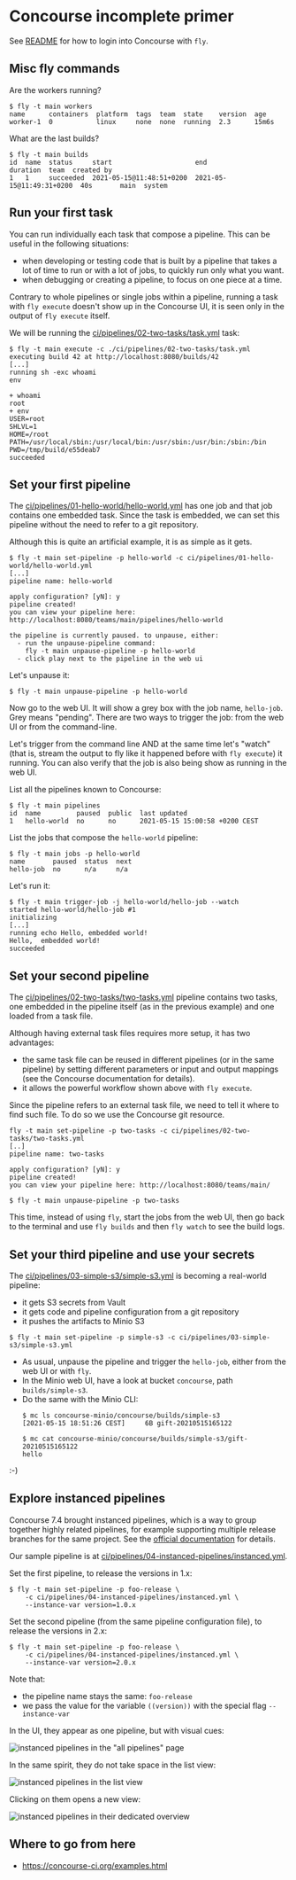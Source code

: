 # Concourse incomplete primer

See [README](../README.md) for how to login into Concourse with `fly`.

## Misc fly commands

Are the workers running?

```
$ fly -t main workers
name      containers  platform  tags  team  state    version  age
worker-1  0           linux     none  none  running  2.3      15m6s
```

What are the last builds?

```
$ fly -t main builds
id  name  status     start                     end                       duration  team  created by
1   1     succeeded  2021-05-15@11:48:51+0200  2021-05-15@11:49:31+0200  40s       main  system
```

## Run your first task

You can run individually each task that compose a pipeline. This can be useful in the following situations:

- when developing or testing code that is built by a pipeline that takes a lot of time to run or with a lot of jobs, to quickly run only what you want.
- when debugging or creating a pipeline, to focus on one piece at a time.

Contrary to whole pipelines or single jobs within a pipeline, running a task with `fly execute` doesn't show up in the Concourse UI, it is seen only in the output of `fly execute` itself.

We will be running the [ci/pipelines/02-two-tasks/task.yml](../ci/pipelines/02-two-tasks/task.yml) task:

```
$ fly -t main execute -c ./ci/pipelines/02-two-tasks/task.yml
executing build 42 at http://localhost:8080/builds/42
[...]
running sh -exc whoami
env

+ whoami
root
+ env
USER=root
SHLVL=1
HOME=/root
PATH=/usr/local/sbin:/usr/local/bin:/usr/sbin:/usr/bin:/sbin:/bin
PWD=/tmp/build/e55deab7
succeeded
```

## Set your first pipeline

The [ci/pipelines/01-hello-world/hello-world.yml](../ci/pipelines/01-hello-world/hello-world.yml) has one job and that job contains one embedded task.
Since the task is embedded, we can set this pipeline without the need to refer to a git repository.

Although this is quite an artificial example, it is as simple as it gets.

```
$ fly -t main set-pipeline -p hello-world -c ci/pipelines/01-hello-world/hello-world.yml
[...]
pipeline name: hello-world

apply configuration? [yN]: y
pipeline created!
you can view your pipeline here: http://localhost:8080/teams/main/pipelines/hello-world

the pipeline is currently paused. to unpause, either:
  - run the unpause-pipeline command:
    fly -t main unpause-pipeline -p hello-world
  - click play next to the pipeline in the web ui
```

Let's unpause it:

```
$ fly -t main unpause-pipeline -p hello-world
```

Now go to the web UI. It will show a grey box with the job name, `hello-job`. Grey means "pending". There are two ways to trigger the job: from the web UI or from the command-line.

Let's trigger from the command line AND at the same time let's "watch" (that is, stream the output to fly like it happened before with `fly execute`) it running. You can also verify that the job is also being show as running in the web UI.

List all the pipelines known to Concourse:

```
$ fly -t main pipelines
id  name         paused  public  last updated
1   hello-world  no      no      2021-05-15 15:00:58 +0200 CEST
```

List the jobs that compose the `hello-world` pipeline:

```
$ fly -t main jobs -p hello-world
name       paused  status  next
hello-job  no      n/a     n/a
```

Let's run it:

```
$ fly -t main trigger-job -j hello-world/hello-job --watch
started hello-world/hello-job #1
initializing
[...]
running echo Hello, embedded world!
Hello,  embedded world!
succeeded
```

## Set your second pipeline

The [ci/pipelines/02-two-tasks/two-tasks.yml](../ci/pipelines/02-two-tasks/two-tasks.yml) pipeline contains two tasks, one embedded in the pipeline itself (as in the previous example) and one loaded from a task file.

Although having external task files requires more setup, it has two advantages:

- the same task file can be reused in different pipelines (or in the same pipeline) by setting different parameters or input and output mappings (see the Concourse documentation for details).
- it allows the powerful workflow shown above with `fly execute`.

Since the pipeline refers to an external task file, we need to tell it where to find such file. To do so we use the Concourse git resource.

```
fly -t main set-pipeline -p two-tasks -c ci/pipelines/02-two-tasks/two-tasks.yml
[..]
pipeline name: two-tasks

apply configuration? [yN]: y
pipeline created!
you can view your pipeline here: http://localhost:8080/teams/main/
```

```
$ fly -t main unpause-pipeline -p two-tasks
```

This time, instead of using `fly`, start the jobs from the web UI, then go back to the terminal and use `fly builds` and then `fly watch` to see the build logs.

## Set your third pipeline and use your secrets

The [ci/pipelines/03-simple-s3/simple-s3.yml](../ci/pipelines/03-simple-s3/simple-s3.yml) is becoming a real-world pipeline:

* it gets S3 secrets from Vault
* it gets code and pipeline configuration from a git repository
* it pushes the artifacts to Minio S3

```
$ fly -t main set-pipeline -p simple-s3 -c ci/pipelines/03-simple-s3/simple-s3.yml
```

* As usual, unpause the pipeline and trigger the `hello-job`, either from the web UI or with `fly`.
* In the Minio web UI, have a look at bucket `concourse`, path `builds/simple-s3`.
* Do the same with the Minio CLI:
  ```
  $ mc ls concourse-minio/concourse/builds/simple-s3
  [2021-05-15 18:51:26 CEST]     6B gift-20210515165122
  ```
  ```
  $ mc cat concourse-minio/concourse/builds/simple-s3/gift-20210515165122
  hello
  ```

:-)

## Explore instanced pipelines

Concourse 7.4 brought instanced pipelines, which is a way to group together highly related pipelines, for example supporting multiple release branches for the same project.
See the [official documentation](https://concourse-ci.org/instanced-pipelines.html) for details.

Our sample pipeline is at [ci/pipelines/04-instanced-pipelines/instanced.yml](ci/pipelines/04-instanced-pipelines/instanced.yml).

Set the first pipeline, to release the versions in 1.x:

```
$ fly -t main set-pipeline -p foo-release \
    -c ci/pipelines/04-instanced-pipelines/instanced.yml \
    --instance-var version=1.0.x
```

Set the second pipeline (from the same pipeline configuration file), to release the versions in 2.x:

```
$ fly -t main set-pipeline -p foo-release \
    -c ci/pipelines/04-instanced-pipelines/instanced.yml \
    --instance-var version=2.0.x
```

Note that:
* the pipeline name stays the same: `foo-release`
* we pass the value for the variable `((version))` with the special flag `--instance-var`

In the UI, they appear as one pipeline, but with visual cues:

![instanced pipelines in the "all pipelines" page](instanced-overview.png)

In the same spirit, they do not take space in the list view:

![instanced pipelines in the list view](instanced-list-view.png)

Clicking on them opens a new view:

![instanced pipelines in their dedicated overview](instanced-dedicated-overview.png)

## Where to go from here

* https://concourse-ci.org/examples.html
